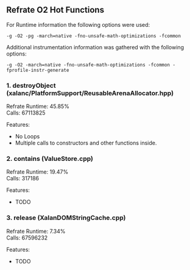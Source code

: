 ## Refrate O2 Hot Functions

For Runtime information the following options were used:
```
-g -O2 -pg -march=native -fno-unsafe-math-optimizations -fcommon
```

Additional instrumentation information was gathered with the following options:
```
-g -O2 -march=native -fno-unsafe-math-optimizations -fcommon -fprofile-instr-generate
```

### 1. destroyObject (xalanc/PlatformSupport/ReusableArenaAllocator.hpp)
Refrate Runtime:  45.85% \
Calls: 67113825

Features:
- No Loops
- Multiple calls to constructors and other functions inside.

### 2. contains (ValueStore.cpp)
Refrate Runtime:  19.47% \
Calls: 317186

Features:
- TODO

### 3. release (XalanDOMStringCache.cpp)
Refrate Runtime:  7.34% \
Calls: 67596232

Features:
- TODO
